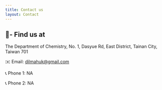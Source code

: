 ```yaml
---
title: Contact us
layout: Contact
---
```


<h2 class="custom-heading">
📩- Find us at
</h2>
The Department of Chemistry,
No. 1, Dasyue Rd, East District, Tainan City, Taiwan 701

✉️ Email: dilmahuk@gmail.com

📞 Phone 1: NA

📞 Phone 2: NA
